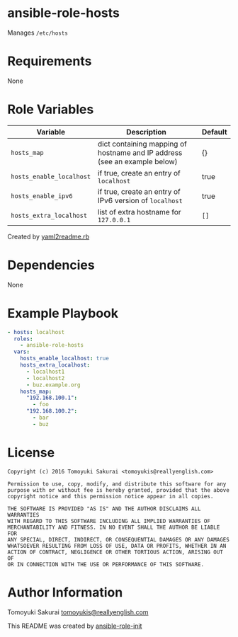 # ansible-role-hosts

Manages `/etc/hosts`

# Requirements

None

# Role Variables

| Variable | Description | Default |
|----------|-------------|---------|
| `hosts_map` | dict containing mapping of hostname and IP address (see an example below)| {} |
| `hosts_enable_localhost` | if true, create an entry of `localhost` | true |
| `hosts_enable_ipv6` | if true, create an entry of IPv6 version of `localhost` | true |
| `hosts_extra_localhost` | list of extra hostname for `127.0.0.1` | `[]` |

Created by [yaml2readme.rb](https://gist.github.com/trombik/b2df709657c08d845b1d3b3916e592d3)

# Dependencies

None

# Example Playbook

```yaml
- hosts: localhost
  roles:
    - ansible-role-hosts
  vars:
    hosts_enable_localhost: true
    hosts_extra_localhost:
      - localhost1
      - localhost2
      - buz.example.org
    hosts_map:
      "192.168.100.1":
        - foo
      "192.168.100.2":
        - bar
        - buz
```

# License

```
Copyright (c) 2016 Tomoyuki Sakurai <tomoyukis@reallyenglish.com>

Permission to use, copy, modify, and distribute this software for any
purpose with or without fee is hereby granted, provided that the above
copyright notice and this permission notice appear in all copies.

THE SOFTWARE IS PROVIDED "AS IS" AND THE AUTHOR DISCLAIMS ALL WARRANTIES
WITH REGARD TO THIS SOFTWARE INCLUDING ALL IMPLIED WARRANTIES OF
MERCHANTABILITY AND FITNESS. IN NO EVENT SHALL THE AUTHOR BE LIABLE FOR
ANY SPECIAL, DIRECT, INDIRECT, OR CONSEQUENTIAL DAMAGES OR ANY DAMAGES
WHATSOEVER RESULTING FROM LOSS OF USE, DATA OR PROFITS, WHETHER IN AN
ACTION OF CONTRACT, NEGLIGENCE OR OTHER TORTIOUS ACTION, ARISING OUT OF
OR IN CONNECTION WITH THE USE OR PERFORMANCE OF THIS SOFTWARE.
```

# Author Information

Tomoyuki Sakurai <tomoyukis@reallyenglish.com>

This README was created by [ansible-role-init](https://gist.github.com/trombik/d01e280f02c78618429e334d8e4995c0)
